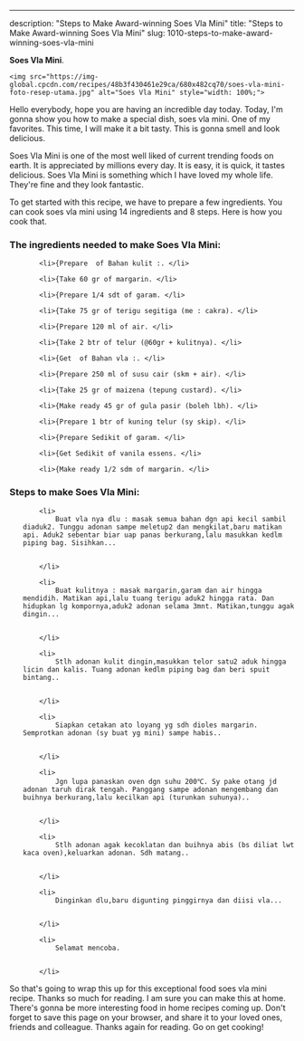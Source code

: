 ---
description: "Steps to Make Award-winning Soes Vla Mini"
title: "Steps to Make Award-winning Soes Vla Mini"
slug: 1010-steps-to-make-award-winning-soes-vla-mini

<p>
	<strong>Soes Vla Mini</strong>. 
	
</p>
<p>
	
	<img src="https://img-global.cpcdn.com/recipes/48b3f430461e29ca/680x482cq70/soes-vla-mini-foto-resep-utama.jpg" alt="Soes Vla Mini" style="width: 100%;">
	
	
</p>
<p>
	Hello everybody, hope you are having an incredible day today. Today, I'm gonna show you how to make a special dish, soes vla mini. One of my favorites. This time, I will make it a bit tasty. This is gonna smell and look delicious.
</p>
	
<p>
	Soes Vla Mini is one of the most well liked of current trending foods on earth. It is appreciated by millions every day. It is easy, it is quick, it tastes delicious. Soes Vla Mini is something which I have loved my whole life. They're fine and they look fantastic.
</p>
<p>
	
</p>

<p>
To get started with this recipe, we have to prepare a few ingredients. You can cook soes vla mini using 14 ingredients and 8 steps. Here is how you cook that.
</p>

<h3>The ingredients needed to make Soes Vla Mini:</h3>

<ol>
	
		<li>{Prepare  of Bahan kulit :. </li>
	
		<li>{Take 60 gr of margarin. </li>
	
		<li>{Prepare 1/4 sdt of garam. </li>
	
		<li>{Take 75 gr of terigu segitiga (me : cakra). </li>
	
		<li>{Prepare 120 ml of air. </li>
	
		<li>{Take 2 btr of telur (@60gr + kulitnya). </li>
	
		<li>{Get  of Bahan vla :. </li>
	
		<li>{Prepare 250 ml of susu cair (skm + air). </li>
	
		<li>{Take 25 gr of maizena (tepung custard). </li>
	
		<li>{Make ready 45 gr of gula pasir (boleh lbh). </li>
	
		<li>{Prepare 1 btr of kuning telur (sy skip). </li>
	
		<li>{Prepare Sedikit of garam. </li>
	
		<li>{Get Sedikit of vanila essens. </li>
	
		<li>{Make ready 1/2 sdm of margarin. </li>
	
</ol>
<p>
	
</p>

<h3>Steps to make Soes Vla Mini:</h3>

<ol>
	
		<li>
			Buat vla nya dlu : masak semua bahan dgn api kecil sambil diaduk2. Tunggu adonan sampe meletup2 dan mengkilat,baru matikan api. Aduk2 sebentar biar uap panas berkurang,lalu masukkan kedlm piping bag. Sisihkan...
			
			
		</li>
	
		<li>
			Buat kulitnya : masak margarin,garam dan air hingga mendidih. Matikan api,lalu tuang terigu aduk2 hingga rata. Dan hidupkan lg kompornya,aduk2 adonan selama 3mnt. Matikan,tunggu agak dingin...
			
			
		</li>
	
		<li>
			Stlh adonan kulit dingin,masukkan telor satu2 aduk hingga licin dan kalis. Tuang adonan kedlm piping bag dan beri spuit bintang..
			
			
		</li>
	
		<li>
			Siapkan cetakan ato loyang yg sdh dioles margarin. Semprotkan adonan (sy buat yg mini) sampe habis..
			
			
		</li>
	
		<li>
			Jgn lupa panaskan oven dgn suhu 200℃. Sy pake otang jd adonan taruh dirak tengah. Panggang sampe adonan mengembang dan buihnya berkurang,lalu kecilkan api (turunkan suhunya)..
			
			
		</li>
	
		<li>
			Stlh adonan agak kecoklatan dan buihnya abis (bs diliat lwt kaca oven),keluarkan adonan. Sdh matang..
			
			
		</li>
	
		<li>
			Dinginkan dlu,baru digunting pinggirnya dan diisi vla...
			
			
		</li>
	
		<li>
			Selamat mencoba.
			
			
		</li>
	
</ol>

<p>
	
</p>

<p>
	So that's going to wrap this up for this exceptional food soes vla mini recipe. Thanks so much for reading. I am sure you can make this at home. There's gonna be more interesting food in home recipes coming up. Don't forget to save this page on your browser, and share it to your loved ones, friends and colleague. Thanks again for reading. Go on get cooking!
</p>
